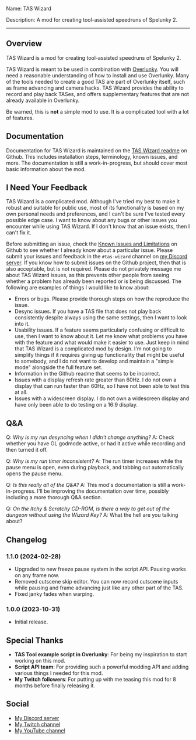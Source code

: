 Name: TAS Wizard

Description: A mod for creating tool-assisted speedruns of Spelunky 2.

----------------

## Overview

TAS Wizard is a mod for creating tool-assisted speedruns of Spelunky 2.

TAS Wizard is meant to be used in combination with [Overlunky](https://github.com/spelunky-fyi/overlunky). You will need a reasonable understanding of how to install and use Overlunky. Many of the tools needed to create a good TAS are part of Overlunky itself, such as frame advancing and camera hacks. TAS Wizard provides the ability to record and play back TASes, and offers supplementary features that are not already available in Overlunky.

Be warned, this is **not** a simple mod to use. It is a complicated tool with a lot of features.

## Documentation

Documentation for TAS Wizard is maintained on the [TAS Wizard readme](https://github.com/Cosine256/spelunky-2-tas-wizard#readme) on Github. This includes installation steps, terminology, known issues, and more. The documentation is still a work-in-progress, but should cover most basic information about the mod.

## I Need Your Feedback

TAS Wizard is a complicated mod. Although I've tried my best to make it robust and suitable for public use, most of its functionality is based on my own personal needs and preferences, and I can't be sure I've tested every possible edge case. I want to know about any bugs or other issues you encounter while using TAS Wizard. If I don't know that an issue exists, then I can't fix it.

Before submitting an issue, check the [Known Issues and Limitations](https://github.com/Cosine256/spelunky-2-tas-wizard#known-issues-and-limitations) on Github to see whether I already know about a particular issue. Please submit your issues and feedback in the `#tas-wizard` channel on [my Discord server](https://discord.gg/ZMBXuGRPt4). If you know how to submit issues on the Github project, then that is also acceptable, but is not required. Please do not privately message me about TAS Wizard issues, as this prevents other people from seeing whether a problem has already been reported or is being discussed. The following are examples of things I would like to know about:

- Errors or bugs. Please provide thorough steps on how the reproduce the issue.
- Desync issues. If you have a TAS file that does not play back consistently despite always using the same settings, then I want to look into it.
- Usability issues. If a feature seems particularly confusing or difficult to use, then I want to know about it. Let me know what problems you have with the feature and what would make it easier to use. Just keep in mind that TAS Wizard is a complicated mod by design. I'm not going to simplify things if it requires giving up functionality that might be useful to somebody, and I do not want to develop and maintain a "simple mode" alongside the full feature set.
- Information in the Github readme that seems to be incorrect.
- Issues with a display refresh rate greater than 60Hz. I do not own a display that can run faster than 60Hz, so I have not been able to test this at all.
- Issues with a widescreen display. I do not own a widescreen display and have only been able to do testing on a 16:9 display.

## Q&A

Q: *Why is my run desyncing when I didn't change anything?*
A: Check whether you have OL godmode active, or had it active while recording and then turned it off.

Q: *Why is my run timer inconsistent?*
A: The run timer increases while the pause menu is open, even during playback, and tabbing out automatically opens the pause menu.

Q: *Is this really all of the Q&A?*
A: This mod's documentation is still a work-in-progress. I'll be improving the documentation over time, possibly including a more thorough Q&A section.

Q: *On the Itchy & Scratchy CD-ROM, is there a way to get out of the dungeon without using the Wizard Key?*
A: What the hell are you talking about?

## Changelog

### 1.1.0 (2024-02-28)

- Upgraded to new freeze pause system in the script API. Pausing works on any frame now.
- Removed cutscene skip editor. You can now record cutscene inputs while pausing and frame advancing just like any other part of the TAS.
- Fixed janky fades when warping.

### 1.0.0 (2023-10-31)

- Initial release.

## Special Thanks

- **TAS Tool example script in Overlunky**: For being my inspiration to start working on this mod.
- **Script API team**: For providing such a powerful modding API and adding various things I needed for this mod.
- **My Twitch followers**: For putting up with me teasing this mod for 8 months before finally releasing it.

## Social

- [My Discord server](https://discord.gg/ZMBXuGRPt4)
- [My Twitch channel](https://www.twitch.tv/cosine256)
- [My YouTube channel](https://www.youtube.com/channel/UCxqWmMm9iYJXq_92PZVETnQ)
